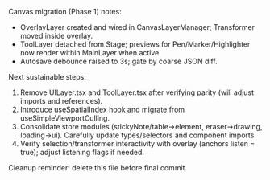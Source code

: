 Canvas migration (Phase 1) notes:
- OverlayLayer created and wired in CanvasLayerManager; Transformer moved inside overlay.
- ToolLayer detached from Stage; previews for Pen/Marker/Highlighter now render within MainLayer when active.
- Autosave debounce raised to 3s; gate by coarse JSON diff.

Next sustainable steps:
1) Remove UILayer.tsx and ToolLayer.tsx after verifying parity (will adjust imports and references).
2) Introduce useSpatialIndex hook and migrate from useSimpleViewportCulling.
3) Consolidate store modules (stickyNote/table→element, eraser→drawing, loading→ui). Carefully update types/selectors and component imports.
4) Verify selection/transformer interactivity with overlay (anchors listen = true); adjust listening flags if needed.

Cleanup reminder: delete this file before final commit.

